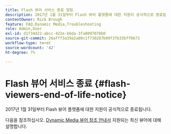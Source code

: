 ```yaml
---
title: Flash 뷰어 서비스 종료 알림
description: 2017년 1월 31일부터 Flash 뷰어 플랫폼에 대한 지원이 공식적으로 종료됩니다.
contentOwner: Rick Brough
feature: FAQ,Dynamic Media,Troubleshooting
role: Admin,User
exl-id: d1f34d22-abcc-422e-b6da-3fa8097078b0
source-git-commit: 26afff3a39a2a80c1f730287b99f3fb33bff0673
workflow-type: tm+mt
source-wordcount: '42'
ht-degree: 7%

---
```


# Flash 뷰어 서비스 종료 {#flash-viewers-end-of-life-notice}

2017년 1월 31일부터 Flash 뷰어 플랫폼에 대한 지원이 공식적으로 종료됩니다.

다음을 참조하십시오. [Dynamic Media 뷰어 참조 안내서](https://experienceleague.adobe.com/docs/dynamic-media-developer-resources.html) 지원되는 최신 뷰어에 대해 설명합니다.
